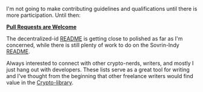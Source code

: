 I'm not going to make contributing guidelines and qualifications until there is more participation. Until then:

<b><u>Pull Requests are Welcome</u></b>

The decentralized-id [README](https://github.com/infominer33/awesome-decentralized-id/) is getting close to polished as far as I'm concerned, while there is still plenty of work to do on the Sovrin-Indy [README](https://github.com/infominer33/awesome-decentralized-id/blob/master/awesome-sovrin/).

Always interested to connect with other crypto-nerds, writers, and mostly I just hang out with developers. These lists serve as a great tool for writing and I've thought from the beginning that other freelance writers would find value in the [Crypto-library](https://github.com/infominer33/Crypto-library).

